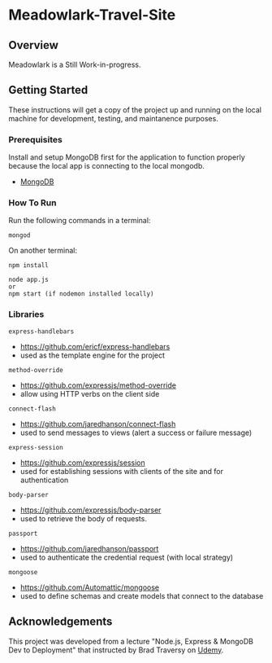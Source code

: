 # Meadowlark-Travel-Site
## Overview
Meadowlark is a 
Still Work-in-progress.

## Getting Started
These instructions will get a copy of the project up and running on the local machine for development, testing, and maintanence purposes.

### Prerequisites
Install and setup MongoDB first for the application to function properly because the local app is connecting to the local mongodb.
  * [MongoDB](https://docs.mongodb.com/manual/tutorial/install-mongodb-on-os-x/?_ga=2.235436548.4094096.1533414753-345378373.1529090851)

### How To Run
Run the following commands in a terminal:
```
mongod
```
On another terminal:
```
npm install
```
```
node app.js
or
npm start (if nodemon installed locally)
```
### Libraries
```
express-handlebars
```
* https://github.com/ericf/express-handlebars
* used as the template engine for the project
```
method-override
```
* https://github.com/expressjs/method-override
* allow using HTTP verbs on the client side
```
connect-flash
```
* https://github.com/jaredhanson/connect-flash
* used to send messages to views (alert a success or failure message)
```
express-session
```
* https://github.com/expressjs/session
* used for establishing sessions with clients of the site and for authentication
```
body-parser
```
* https://github.com/expressjs/body-parser
* used to retrieve the body of requests.
```
passport
```
* https://github.com/jaredhanson/passport
* used to authenticate the credential request (with local strategy)
```
mongoose
```
* https://github.com/Automattic/mongoose
* used to define schemas and create models that connect to the database

## Acknowledgements
This project was developed from a lecture "Node.js, Express & MongoDB Dev to Deployment" that instructed by Brad Traversy on [Udemy](https://www.udemy.com/nodejs-express-mongodb-dev-to-deployment/). 

